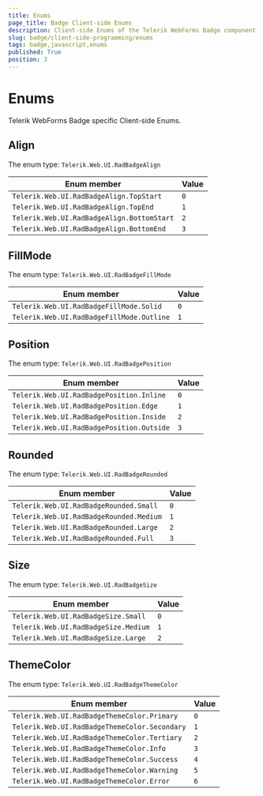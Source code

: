 ```yaml
---
title: Enums
page_title: Badge Client-side Enums
description: Client-side Enums of the Telerik WebForms Badge component
slug: badge/client-side-programming/enums
tags: badge,javascript,enums
published: True
position: 3
---
```


# Enums

Telerik WebForms Badge specific Client-side Enums.

## Align

The enum type: `Telerik.Web.UI.RadBadgeAlign`

| Enum member                                 | Value |
| ---                                         | ---   |
| `Telerik.Web.UI.RadBadgeAlign.TopStart`     | `0`   |
| `Telerik.Web.UI.RadBadgeAlign.TopEnd`       | `1`   |
| `Telerik.Web.UI.RadBadgeAlign.BottomStart`  | `2`   |
| `Telerik.Web.UI.RadBadgeAlign.BottomEnd`    | `3`   |

## FillMode

The enum type: `Telerik.Web.UI.RadBadgeFillMode`

| Enum member                                  | Value |
| ---                                          | ---   |
| `Telerik.Web.UI.RadBadgeFillMode.Solid`      | `0`   |
| `Telerik.Web.UI.RadBadgeFillMode.Outline`    | `1`   |

## Position

The enum type: `Telerik.Web.UI.RadBadgePosition`

| Enum member                               | Value |
| ---                                       | ---   |
| `Telerik.Web.UI.RadBadgePosition.Inline`  | `0`   |
| `Telerik.Web.UI.RadBadgePosition.Edge`    | `1`   |
| `Telerik.Web.UI.RadBadgePosition.Inside`  | `2`   |
| `Telerik.Web.UI.RadBadgePosition.Outside` | `3`   |

## Rounded

The enum type: `Telerik.Web.UI.RadBadgeRounded`

| Enum member                               | Value |
| ---                                       | ---   |
| `Telerik.Web.UI.RadBadgeRounded.Small`    | `0`   |
| `Telerik.Web.UI.RadBadgeRounded.Medium`   | `1`   |
| `Telerik.Web.UI.RadBadgeRounded.Large`    | `2`   |
| `Telerik.Web.UI.RadBadgeRounded.Full`     | `3`   |

## Size

The enum type: `Telerik.Web.UI.RadBadgeSize`

| Enum member                            | Value |
| ---                                    | ---   |
| `Telerik.Web.UI.RadBadgeSize.Small`    | `0`   |
| `Telerik.Web.UI.RadBadgeSize.Medium`   | `1`   |
| `Telerik.Web.UI.RadBadgeSize.Large`    | `2`   |

## ThemeColor

The enum type: `Telerik.Web.UI.RadBadgeThemeColor`

| Enum member                                    | Value |
| ---                                            | ---   |
| `Telerik.Web.UI.RadBadgeThemeColor.Primary`    | `0`   |
| `Telerik.Web.UI.RadBadgeThemeColor.Secondary`  | `1`   |
| `Telerik.Web.UI.RadBadgeThemeColor.Tertiary`   | `2`   |
| `Telerik.Web.UI.RadBadgeThemeColor.Info`       | `3`   |
| `Telerik.Web.UI.RadBadgeThemeColor.Success`    | `4`   |
| `Telerik.Web.UI.RadBadgeThemeColor.Warning`    | `5`   |
| `Telerik.Web.UI.RadBadgeThemeColor.Error`      | `6`   |
